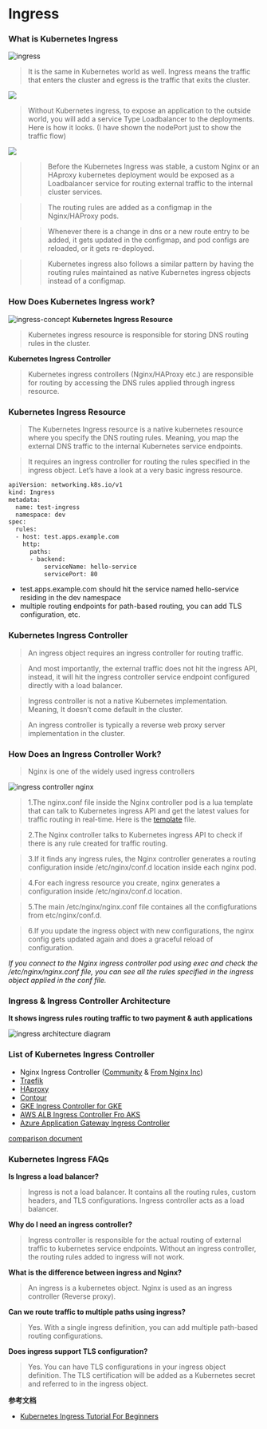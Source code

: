 # Ingress

### What is Kubernetes Ingress

![ingress](/shot_screen/ingress/ingress.png)

>It is the same in Kubernetes world as well. Ingress means the traffic that enters the cluster and egress is the traffic that exits the cluster.

![](/shot_screen/ingress/nodeport-service.png)

>Without Kubernetes ingress, to expose an application to the outside world, you will add a service Type Loadbalancer to the deployments. Here is how it looks. (I have shown the nodePort just to show the traffic flow)

![](/shot_screen/ingress/ingress-diagram.png)

>>Before the Kubernetes Ingress was stable, a custom Nginx or an HAproxy kubernetes deployment would be exposed as a Loadbalancer service for routing external traffic to the internal cluster services.

>>The routing rules are added as a configmap in the Nginx/HAProxy pods. 

>>Whenever there is a change in dns or a new route entry to be added, it gets updated in the configmap, and pod configs are reloaded, or it gets re-deployed.

>> Kubernetes ingress also follows a similar pattern by having the routing rules maintained as native Kubernetes ingress objects instead of a configmap.

### How Does Kubernetes Ingress work?

![ingress-concept](/shot_screen/ingress/ingress-concept.png)
**Kubernetes Ingress Resource**

>Kubernetes ingress resource is responsible for storing DNS routing rules in the cluster.

**Kubernetes Ingress Controller**

>Kubernetes ingress controllers (Nginx/HAProxy etc.) are responsible for routing by accessing the DNS rules applied through ingress resource.

### Kubernetes Ingress Resource

>The Kubernetes Ingress resource is a native kubernetes resource where you specify the DNS routing rules. Meaning, you map the external DNS traffic to the internal Kubernetes service endpoints.

>It requires an ingress controller for routing the rules specified in the ingress object. Let’s have a look at a very basic ingress resource.

```bash
apiVersion: networking.k8s.io/v1
kind: Ingress
metadata:
  name: test-ingress
  namespace: dev
spec:
  rules:
  - host: test.apps.example.com
    http:
      paths:
      - backend:
          serviceName: hello-service
          servicePort: 80
```

- test.apps.example.com should hit the service named hello-service residing in the dev namespace
- multiple routing endpoints for path-based routing, you can add TLS configuration, etc.

### Kubernetes Ingress Controller

>An ingress object requires an ingress controller for routing traffic.

>And most importantly, the external traffic does not hit the ingress API, instead, it will hit the ingress controller service endpoint configured directly with a load balancer.

>Ingress controller is not a native Kubernetes implementation. Meaning, It doesn’t come default in the cluster.

>An ingress controller is typically a reverse web proxy server implementation in the cluster.

### How Does an Ingress Controller Work?

>Nginx is one of the widely used ingress controllers

![ingress controller nginx](/shot_screen/ingress/ingress-controller-nginx.png)

>1.The nginx.conf file inside the Nginx controller pod is a lua template that can talk to Kubernetes ingress API and get the latest values for traffic routing in real-time. Here is the [template](https://github.com/kubernetes/ingress-nginx/blob/main/rootfs/etc/nginx/template/nginx.tmpl) file.

>2.The Nginx controller talks to Kubernetes ingress API to check if there is any rule created for traffic routing.

>3.If it finds any ingress rules, the Nginx controller generates a routing configuration inside /etc/nginx/conf.d location inside each nginx pod.

>4.For each ingress resource you create, nginx generates a configuration inside /etc/nginx/conf.d location.

>5.The main /etc/nginx/nginx.conf file containes all the configfurations from etc/nginx/conf.d.

>6.If you update the ingress object with new configurations, the nginx config gets updated again and does a graceful reload of configuration.

*If you connect to the Nginx ingress controller pod using exec and check the /etc/nginx/nginx.conf file, you can see all the rules specified in the ingress object applied in the conf file.*

### Ingress & Ingress Controller Architecture

**It shows ingress rules routing traffic to two payment & auth applications**

![ingress architecture diagram](/shot_screen/ingress/ingress-architecture-diagram.png)

### List of Kubernetes Ingress Controller

- Nginx Ingress Controller ([Community](https://github.com/kubernetes/ingress-nginx) & [From Nginx Inc](https://github.com/nginxinc/kubernetes-ingress))
- [Traefik](https://github.com/traefik/traefik)
- [HAproxy](https://www.haproxy.com/blog/dissecting-the-haproxy-kubernetes-ingress-controller/)
- [Contour](https://github.com/projectcontour/contour)
- [GKE Ingress Controller for GKE](https://github.com/kubernetes/ingress-gce)
- [AWS ALB Ingress Controller Fro AKS](https://docs.aws.amazon.com/eks/latest/userguide/alb-ingress.html)
- [Azure Application Gateway Ingress Controller](https://azure.github.io/application-gateway-kubernetes-ingress/)
  
[comparison document](https://docs.google.com/spreadsheets/d/191WWNpjJ2za6-nbG4ZoUMXMpUK8KlCIosvQB0f-oq3k/edit#gid=907731238)

### Kubernetes Ingress FAQs

**Is Ingress a load balancer?**

>Ingress is not a load balancer. It contains all the routing rules, custom headers, and TLS configurations. Ingress controller acts as a load balancer.

**Why do I need an ingress controller?**

>Ingress controller is responsible for the actual routing of external traffic to kubernetes service endpoints. Without an ingress controller, the routing rules added to ingress will not work.

**What is the difference between ingress and Nginx?**

>An ingress is a kubernetes object. Nginx is used as an ingress controller (Reverse proxy).

**Can we route traffic to multiple paths using ingress?**

>Yes. With a single ingress definition, you can add multiple path-based routing configurations.

**Does ingress support TLS configuration?**

>Yes. You can have TLS configurations in your ingress object definition. The TLS certification will be added as a Kubernetes secret and referred to in the ingress object.


**参考文档**

- [Kubernetes Ingress Tutorial For Beginners](https://devopscube.com/kubernetes-ingress-tutorial/)